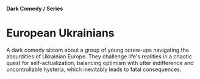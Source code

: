 #### Dark Comedy / Series

# European Ukrainians

A dark comedy sitcom about a group of young screw-ups navigating the absurdities of Ukrainian Europe. They challenge life's realities in a chaotic quest for self-actualization, balancing optimism with utter indifference and uncontrollable hysteria, which inevitably leads to fatal consequences.